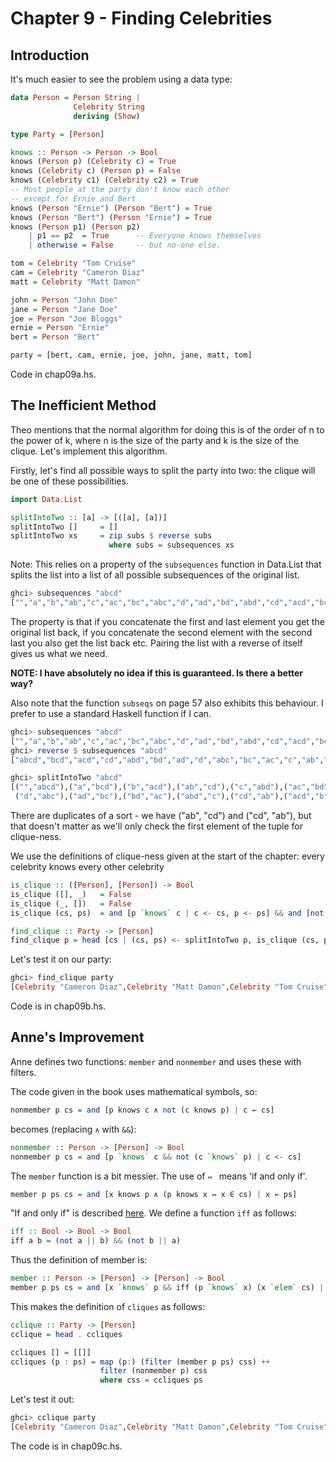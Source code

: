 Chapter 9 - Finding Celebrities
===============================

Introduction
------------

It's much easier to see the problem using a data type:

```haskell
data Person = Person String | 
              Celebrity String
              deriving (Show)

type Party = [Person]

knows :: Person -> Person -> Bool
knows (Person p) (Celebrity c) = True
knows (Celebrity c) (Person p) = False
knows (Celebrity c1) (Celebrity c2) = True
-- Most people at the party don't know each other
-- except for Ernie and Bert
knows (Person "Ernie") (Person "Bert") = True
knows (Person "Bert") (Person "Ernie") = True
knows (Person p1) (Person p2) 
    | p1 == p2  = True      -- Everyone knows themselves
    | otherwise = False     -- but no-one else.

tom = Celebrity "Tom Cruise"
cam = Celebrity "Cameron Diaz"
matt = Celebrity "Matt Damon"

john = Person "John Doe"
jane = Person "Jane Doe"
joe = Person "Joe Bloggs"
ernie = Person "Ernie"
bert = Person "Bert"

party = [bert, cam, ernie, joe, john, jane, matt, tom]
```

Code in chap09a.hs.


The Inefficient Method
----------------------

Theo mentions that the normal algorithm for doing this is of the order 
of n to the power of k, where n is the size of the party and k is the
size of the clique. Let's implement this algorithm.

Firstly, let's find all possible ways to split the party into two: the 
clique will be one of these possibilities.


```haskell
import Data.List 

splitIntoTwo :: [a] -> [([a], [a])]
splitIntoTwo []     = []
splitIntoTwo xs     = zip subs $ reverse subs
                      where subs = subsequences xs
```

Note: This relies on a property of the `subsequences` function in Data.List that splits 
the list into a list of all possible subsequences of the original list.

```haskell
ghci> subsequences "abcd"
["","a","b","ab","c","ac","bc","abc","d","ad","bd","abd","cd","acd","bcd","abcd"]
```

The property is that if you concatenate the first and last element 
you get the original list back, if you concatenate the second element with the 
second last you also get the list back etc. Pairing the list with a reverse of itself
gives us what we need.

**NOTE: I have absolutely no idea if this is guaranteed. Is there a better way?**

Also note that the function `subseqs` on page 57 also exhibits this behaviour. I prefer to 
use a standard Haskell function if I can.

```haskell
ghci> subsequences "abcd"
["","a","b","ab","c","ac","bc","abc","d","ad","bd","abd","cd","acd","bcd","abcd"]
ghci> reverse $ subsequences "abcd"
["abcd","bcd","acd","cd","abd","bd","ad","d","abc","bc","ac","c","ab","b","a",""]

ghci> splitIntoTwo "abcd"
[("","abcd"),("a","bcd"),("b","acd"),("ab","cd"),("c","abd"),("ac","bd"),("bc","ad"),("abc","d"),
 ("d","abc"),("ad","bc"),("bd","ac"),("abd","c"),("cd","ab"),("acd","b"),("bcd","a"),("abcd","")]
```

There are duplicates of a sort - we have ("ab", "cd") and ("cd", "ab"), but that doesn't matter as 
we'll only check the first element of the tuple for clique-ness.

We use the definitions of clique-ness given at the start of the chapter: every celebrity knows every
other celebrity

```haskell
is_clique :: ([Person], [Person]) -> Bool
is_clique ([], _)   = False
is_clique (_, [])   = False
is_clique (cs, ps)  = and [p `knows` c | c <- cs, p <- ps] && and [not (c `knows` p) | c <- cs, p <- ps]

find_clique :: Party -> [Person]
find_clique p = head [cs | (cs, ps) <- splitIntoTwo p, is_clique (cs, ps) == True]
```

Let's test it on our party:

```haskell
ghci> find_clique party
[Celebrity "Cameron Diaz",Celebrity "Matt Damon",Celebrity "Tom Cruise"]
```

Code is in chap09b.hs.

Anne's Improvement
------------------

Anne defines two functions: `member` and `nonmember` and uses these
with filters.

The code given in the book uses mathematical symbols, so:

```haskell
nonmember p cs = and [p knows c ∧ not (c knows p) | c ← cs]
```

becomes (replacing `∧` with `&&`):

```haskell
nonmember :: Person -> [Person] -> Bool
nonmember p cs = and [p `knows` c && not (c `knows` p) | c <- cs]
```

The `member` function is a bit messier. The use of `⇔ ` means 'if and only if'. 

```haskell
member p ps cs = and [x knows p ∧ (p knows x ⇔ x ∈ cs) | x ← ps]
```

"If and only if" is described [here](http://en.wikipedia.org/wiki/Iff). We define
a function `iff` as follows:

```haskell
iff :: Bool -> Bool -> Bool
iff a b = (not a || b) && (not b || a)
```

Thus the definition of member is:


```haskell
member :: Person -> [Person] -> [Person] -> Bool
member p ps cs = and [x `knows` p && iff (p `knows` x) (x `elem` cs) | x <- ps]
```

This makes the definition of `cliques` as follows:

```haskell
cclique :: Party -> [Person]
cclique = head . ccliques

ccliques [] = [[]]
ccliques (p : ps) = map (p:) (filter (member p ps) css) ++ 
                    filter (nonmember p) css 
                    where css = ccliques ps
```

Let's test it out:

```haskell
ghci> cclique party
[Celebrity "Cameron Diaz",Celebrity "Matt Damon",Celebrity "Tom Cruise"]
```

The code is in chap09c.hs.


